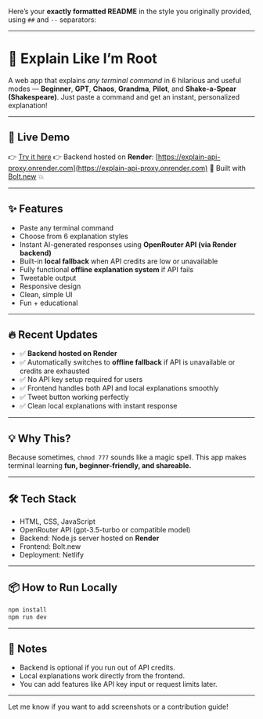 Here’s your **exactly formatted README** in the style you originally provided, using `##` and `--` separators:

---

# 🧠 Explain Like I’m Root

A web app that explains *any terminal command* in 6 hilarious and useful modes — **Beginner**, **GPT**, **Chaos**, **Grandma**, **Pilot**, and **Shake-a-Spear (Shakespeare)**. Just paste a command and get an instant, personalized explanation!

---

## 🚀 Live Demo

👉 [Try it here](https://regal-lokum-eb813e.netlify.app)
👉 Backend hosted on **Render**: [https://explain-api-proxy.onrender.com](https://explain-api-proxy.onrender.com)
🔗 Built with [Bolt.new](https://bolt.new) 💥

---

## ✨ Features

* Paste any terminal command
* Choose from 6 explanation styles
* Instant AI-generated responses using **OpenRouter API (via Render backend)**
* Built-in **local fallback** when API credits are low or unavailable
* Fully functional **offline explanation system** if API fails
* Tweetable output
* Responsive design
* Clean, simple UI
* Fun + educational

---

## 🔥 Recent Updates

* ✅ **Backend hosted on Render**
* ✅ Automatically switches to **offline fallback** if API is unavailable or credits are exhausted
* ✅ No API key setup required for users
* ✅ Frontend handles both API and local explanations smoothly
* ✅ Tweet button working perfectly
* ✅ Clean local explanations with instant response

---

## 💡 Why This?

Because sometimes, `chmod 777` sounds like a magic spell.
This app makes terminal learning **fun, beginner-friendly, and shareable.**

---

## 🛠️ Tech Stack

* HTML, CSS, JavaScript
* OpenRouter API (gpt-3.5-turbo or compatible model)
* Backend: Node.js server hosted on **Render**
* Frontend: Bolt.new
* Deployment: Netlify

---

## 📦 How to Run Locally

```bash
npm install
npm run dev
```

---

## 🌟 Notes

* Backend is optional if you run out of API credits.
* Local explanations work directly from the frontend.
* You can add features like API key input or request limits later.

---

Let me know if you want to add screenshots or a contribution guide!
